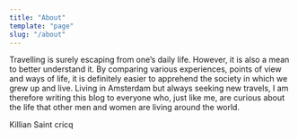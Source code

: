 ```yaml
---
title: "About"
template: "page"
slug: "/about"
---
```

Travelling is surely escaping from one’s daily life. However, it is also a mean to better understand it. By comparing various experiences, points of view and ways of life, it is definitely easier to apprehend the society in which we grew up and live. Living in Amsterdam but always seeking new travels, I am therefore writing this blog to everyone who, just like me, are curious about the life that other men and women are living around the world.

Killian Saint cricq